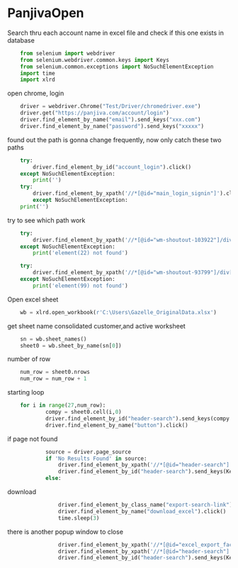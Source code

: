 # PanjivaOpen
Search thru each account name in excel file and check if this one exists in database


```python
	from selenium import webdriver
	from selenium.webdriver.common.keys import Keys
	from selenium.common.exceptions import NoSuchElementException
	import time
	import xlrd
```

open chrome, login
```python
	driver = webdriver.Chrome("Test/Driver/chromedriver.exe")
	driver.get("https://panjiva.com/account/login")
	driver.find_element_by_name("email").send_keys("xxx.com")
	driver.find_element_by_name("password").send_keys("xxxxx")
```

found out the path is gonna change frequently, now only catch these two paths
```python
	try:
		driver.find_element_by_id("account_login").click()
	except NoSuchElementException:
		print('')
	try:
		driver.find_element_by_xpath('//*[@id="main_login_signin"]').click()
		except NoSuchElementException:
	print('')
```

try to see which path work
```python
	try:
		driver.find_element_by_xpath('//*[@id="wm-shoutout-103922"]/div[1]').click()
	except NoSuchElementException:
		print('element(22) not found')

	try:
		driver.find_element_by_xpath('//*[@id="wm-shoutout-93799"]/div[1]').click()
	except NoSuchElementException:
		print('element(99) not found')
```

Open excel sheet

```python
	wb = xlrd.open_workbook(r'C:\Users\Gazelle_OriginalData.xlsx')
```

get sheet name consolidated customer,and active worksheet

```python
	sn = wb.sheet_names()
	sheet0 = wb.sheet_by_name(sn[0])
```
number of row

```python
	num_row = sheet0.nrows
	num_row = num_row + 1
```

starting loop

```python
	for i in range(27,num_row):
			compy = sheet0.cell(i,0)
			driver.find_element_by_id("header-search").send_keys(compy.value)
			driver.find_element_by_name("button").click()
```

if page not found

```python
			source = driver.page_source
			if 'No Results Found' in source:
				driver.find_element_by_xpath('//*[@id="header-search"]').send_keys(Keys.CONTROL + "a")
				driver.find_element_by_id("header-search").send_keys(Keys.DELETE)
			else:
```
download
```python				
				driver.find_element_by_class_name("export-search-link").click()
				driver.find_element_by_name("download_excel").click()
				time.sleep(3)
```
there is another popup window to close
```python
				driver.find_element_by_xpath('//*[@id="excel_export_facebox"]/div/a/span').click()
				driver.find_element_by_xpath('//*[@id="header-search"]').send_keys(Keys.CONTROL+"a")
				driver.find_element_by_id("header-search").send_keys(Keys.DELETE)
```
